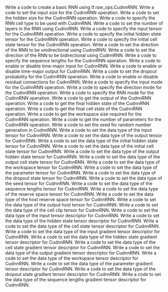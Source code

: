 Write a code to create a basic RNN using tf.raw_ops.CudnnRNN.
Write a code to set the input size for the CudnnRNN operation.
Write a code to set the hidden size for the CudnnRNN operation.
Write a code to specify the RNN cell type to be used with CudnnRNN.
Write a code to set the number of layers in the RNN using CudnnRNN.
Write a code to specify the input tensor for the CudnnRNN operation.
Write a code to specify the initial hidden state tensor for the CudnnRNN operation.
Write a code to specify the initial cell state tensor for the CudnnRNN operation.
Write a code to set the direction of the RNN to be unidirectional using CudnnRNN.
Write a code to set the direction of the RNN to be bidirectional using CudnnRNN.
Write a code to specify the sequence lengths for the CudnnRNN operation.
Write a code to enable or disable time-major input for CudnnRNN.
Write a code to enable or disable time-major output for CudnnRNN.
Write a code to set the dropout probability for the CudnnRNN operation.
Write a code to enable or disable residual connections for CudnnRNN.
Write a code to specify the input mode for the CudnnRNN operation.
Write a code to specify the direction mode for the CudnnRNN operation.
Write a code to specify the RNN mode for the CudnnRNN operation.
Write a code to get the output of the CudnnRNN operation.
Write a code to get the final hidden state of the CudnnRNN operation.
Write a code to get the final cell state of the CudnnRNN operation.
Write a code to get the workspace size required for the CudnnRNN operation.
Write a code to get the number of parameters for the CudnnRNN operation.
Write a code to set the seed for random number generation in CudnnRNN.
Write a code to set the data type of the input tensor for CudnnRNN.
Write a code to set the data type of the output tensor for CudnnRNN.
Write a code to set the data type of the initial hidden state tensor for CudnnRNN.
Write a code to set the data type of the initial cell state tensor for CudnnRNN.
Write a code to set the data type of the output hidden state tensor for CudnnRNN.
Write a code to set the data type of the output cell state tensor for CudnnRNN.
Write a code to set the data type of the workspace tensor for CudnnRNN.
Write a code to set the data type of the parameter tensor for CudnnRNN.
Write a code to set the data type of the dropout state tensor for CudnnRNN.
Write a code to set the data type of the seed tensor for CudnnRNN.
Write a code to set the data type of the sequence lengths tensor for CudnnRNN.
Write a code to set the data type of the reserve space tensor for CudnnRNN.
Write a code to set the data type of the host reserve space tensor for CudnnRNN.
Write a code to set the data type of the output host tensor for CudnnRNN.
Write a code to set the data type of the cell clip tensor for CudnnRNN.
Write a code to set the data type of the input tensor descriptor for CudnnRNN.
Write a code to set the data type of the hidden state tensor descriptor for CudnnRNN.
Write a code to set the data type of the cell state tensor descriptor for CudnnRNN.
Write a code to set the data type of the input gradient tensor descriptor for CudnnRNN.
Write a code to set the data type of the hidden state gradient tensor descriptor for CudnnRNN.
Write a code to set the data type of the cell state gradient tensor descriptor for CudnnRNN.
Write a code to set the data type of the output gradient tensor descriptor for CudnnRNN.
Write a code to set the data type of the workspace tensor descriptor for CudnnRNN.
Write a code to set the data type of the parameter gradient tensor descriptor for CudnnRNN.
Write a code to set the data type of the dropout state gradient tensor descriptor for CudnnRNN.
Write a code to set the data type of the sequence lengths gradient tensor descriptor for CudnnRNN.